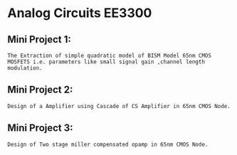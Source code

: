 # Analog Circuits EE3300
## Mini Project 1:
    The Extraction of simple quadratic model of BISM Model 65nm CMOS MOSFETS i.e. parameters like small signal gain ,channel length modulation.
    
## Mini Project 2:
    Design of a Amplifier using Cascade of CS Amplifier in 65nm CMOS Node.
    
## Mini Project 3:
    Design of Two stage miller compensated opamp in 65nm CMOS Node.
    
